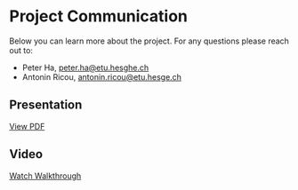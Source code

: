 # Project Communication

Below you can learn more about the project. For any questions please reach out to:
- Peter Ha, peter.ha@etu.hesghe.ch
- Antonin Ricou, antonin.ricou@etu.hesge.ch

## Presentation
[View PDF](head-md1-possible-bodies-ColourToLife-AntoninPeter.pdf)

## Video 
[Watch Walkthrough](https://youtu.be/_VJHk2bAKb8)

